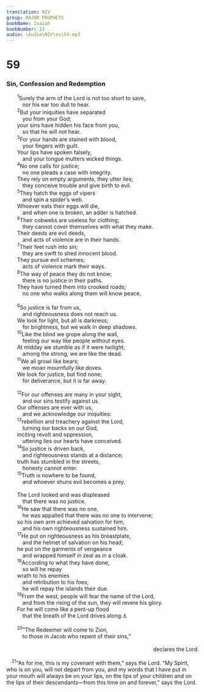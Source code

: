 ```yaml
---
translation: NIV
group: MAJOR PROPHETS
bookName: Isaiah 
bookNumber: 23
audio: \Audio\NIV\es\59.mp3
---
```


<div class="title"><h1>59</h1><h3>Sin, Confession and Redemption </h3></div>
<span class="verse es_59_1">  <sup>1</sup>Surely the arm of the Lord is not too short to save, <br/>   nor his ear too dull to hear. <br/></span>
<span class="verse es_59_2">  <sup>2</sup>But your iniquities have separated <br/>   you from your God; <br/>  your sins have hidden his face from you, <br/>   so that he will not hear. <br/></span>
<span class="verse es_59_3">  <sup>3</sup>For your hands are stained with blood, <br/>   your fingers with guilt. <br/>  Your lips have spoken falsely, <br/>   and your tongue mutters wicked things. <br/></span>
<span class="verse es_59_4">  <sup>4</sup>No one calls for justice; <br/>   no one pleads a case with integrity. <br/>  They rely on empty arguments, they utter lies; <br/>   they conceive trouble and give birth to evil. <br/></span>
<span class="verse es_59_5">  <sup>5</sup>They hatch the eggs of vipers <br/>   and spin a spider’s web. <br/>  Whoever eats their eggs will die, <br/>   and when one is broken, an adder is hatched. <br/></span>
<span class="verse es_59_6">  <sup>6</sup>Their cobwebs are useless for clothing; <br/>   they cannot cover themselves with what they make. <br/>  Their deeds are evil deeds, <br/>   and acts of violence are in their hands. <br/></span>
<span class="verse es_59_7">  <sup>7</sup>Their feet rush into sin; <br/>   they are swift to shed innocent blood. <br/>  They pursue evil schemes; <br/>   acts of violence mark their ways. <br/></span>
<span class="verse es_59_8">  <sup>8</sup>The way of peace they do not know; <br/>   there is no justice in their paths. <br/>  They have turned them into crooked roads; <br/>   no one who walks along them will know peace. <br/><br/></span>
<span class="verse es_59_9">  <sup>9</sup>So justice is far from us, <br/>   and righteousness does not reach us. <br/>  We look for light, but all is darkness; <br/>   for brightness, but we walk in deep shadows. <br/></span>
<span class="verse es_59_10">  <sup>10</sup>Like the blind we grope along the wall, <br/>   feeling our way like people without eyes. <br/>  At midday we stumble as if it were twilight; <br/>   among the strong, we are like the dead. <br/></span>
<span class="verse es_59_11">  <sup>11</sup>We all growl like bears; <br/>   we moan mournfully like doves. <br/>  We look for justice, but find none; <br/>   for deliverance, but it is far away. <br/><br/></span>
<span class="verse es_59_12">  <sup>12</sup>For our offenses are many in your sight, <br/>   and our sins testify against us. <br/>  Our offenses are ever with us, <br/>   and we acknowledge our iniquities: <br/></span>
<span class="verse es_59_13">  <sup>13</sup>rebellion and treachery against the Lord, <br/>   turning our backs on our God, <br/>  inciting revolt and oppression, <br/>   uttering lies our hearts have conceived. <br/></span>
<span class="verse es_59_14">  <sup>14</sup>So justice is driven back, <br/>   and righteousness stands at a distance; <br/>  truth has stumbled in the streets, <br/>   honesty cannot enter. <br/></span>
<span class="verse es_59_15">  <sup>15</sup>Truth is nowhere to be found, <br/>   and whoever shuns evil becomes a prey. <br/><br/>  The Lord looked and was displeased <br/>   that there was no justice. <br/></span>
<span class="verse es_59_16">  <sup>16</sup>He saw that there was no one, <br/>   he was appalled that there was no one to intervene; <br/>  so his own arm achieved salvation for him, <br/>   and his own righteousness sustained him. <br/></span>
<span class="verse es_59_17">  <sup>17</sup>He put on righteousness as his breastplate, <br/>   and the helmet of salvation on his head; <br/>  he put on the garments of vengeance <br/>   and wrapped himself in zeal as in a cloak. <br/></span>
<span class="verse es_59_18">  <sup>18</sup>According to what they have done, <br/>   so will he repay <br/>  wrath to his enemies <br/>   and retribution to his foes; <br/>   he will repay the islands their due. <br/></span>
<span class="verse es_59_19">  <sup>19</sup>From the west, people will fear the name of the Lord, <br/>   and from the rising of the sun, they will revere his glory. <br/>  For he will come like a pent-up flood <br/>   that the breath of the Lord drives along.<a data-toggle="tooltip" data-placement="bottom" title="Or When enemies come in like a flood, / the Spirit of the Lordwill put them to flight">⚓</a><br/><br/></span>
<span class="verse es_59_20">  <sup>20</sup>“The Redeemer will come to Zion, <br/>   to those in Jacob who repent of their sins,” <br/> <aside style="text-align:right;">declares the Lord. </aside><br/></span>
<span class="verse es_59_21"> <sup>21</sup>“As for me, this is my covenant with them,” says the Lord. “My Spirit, who is on you, will not depart from you, and my words that I have put in your mouth will always be on your lips, on the lips of your children and on the lips of their descendants—from this time on and forever,” says the Lord. <br/></span>
